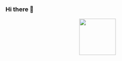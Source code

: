 ### Hi there 👋
<div id="header" align="center">
  <img src="https://media.cntraveler.com/photos/646fac649b31895c2ec85c37/4:3/w_4608,h_3456,c_limit/Emirates%20Offering%20Free%20Hotel%20Stays%20This%20Summer%20to%20Passengers%20Flying%20to%20Dubai_emma-harrisova-UDsO83Ts6tQ-unsplash.jpg" width="100"/>
</div>


<!--
**juliusnielsen/juliusnielsen** is a ✨ _special_ ✨ repository because its `README.md` (this file) appears on your GitHub profile.

Here are some ideas to get you started:

- 🔭 I’m currently working on ...
- 🌱 I’m currently learning ...
- 👯 I’m looking to collaborate on ...
- 🤔 I’m looking for help with ...
- 💬 Ask me about ...
- 📫 How to reach me: ...
- 😄 Pronouns: ...
- ⚡ Fun fact: ...
-->
